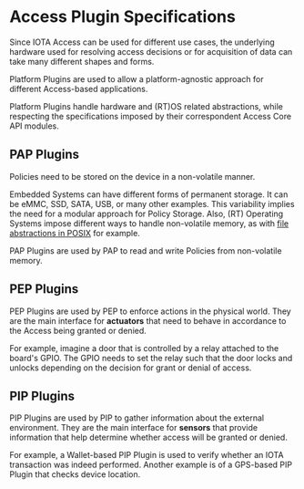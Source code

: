 # Access Plugin Specifications

Since IOTA Access can be used for different use cases, the underlying hardware used for resolving access decisions or for acquisition of data can take many different shapes and forms.

Platform Plugins are used to allow a platform-agnostic approach for different Access-based applications.

Platform Plugins handle hardware and (RT)OS related abstractions, while respecting the specifications imposed by their correspondent Access Core API modules.

## PAP Plugins
Policies need to be stored on the device in a non-volatile manner.

Embedded Systems can have different forms of permanent storage. It can be eMMC, SSD, SATA, USB, or many other examples. This variability implies the need for a modular approach for Policy Storage. Also, (RT) Operating Systems impose different ways to handle non-volatile memory, as with [file abstractions in POSIX](/portability/os/posix/posix.h) for example.

PAP Plugins are used by PAP to read and write Policies from non-volatile memory.

## PEP Plugins
PEP Plugins are used by PEP to enforce actions in the physical world. They are the main interface for **actuators** that need to behave in accordance to the Access being granted or denied.

For example, imagine a door that is controlled by a relay attached to the board's GPIO. The GPIO needs to set the relay such that the door locks and unlocks depending on the decision for grant or denial of access.

## PIP Plugins
PIP Plugins are used by PIP to gather information about the external environment. They are the main interface for **sensors** that provide information that help determine whether access will be granted or denied.

For example, a Wallet-based PIP Plugin is used to verify whether an IOTA transaction was indeed performed. Another example is of a GPS-based PIP Plugin that checks device location.
